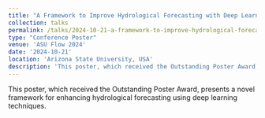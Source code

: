 ```yaml
---
title: "A Framework to Improve Hydrological Forecasting with Deep Learning"
collection: talks
permalink: /talks/2024-10-21-a-framework-to-improve-hydrological-forecasting-wi
type: "Conference Poster"
venue: 'ASU Flow 2024'
date: '2024-10-21'
location: 'Arizona State University, USA'
description: 'This poster, which received the Outstanding Poster Award, presents a novel framework for enhancing hydrological forecasting using deep learning techniques.'
---
```


This poster, which received the Outstanding Poster Award, presents a novel framework for enhancing hydrological forecasting using deep learning techniques.
